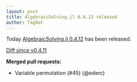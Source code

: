 ```yaml
---
layout: post
title: AlgebraicSolving.jl 0.4.12 released
author: TagBot
---
```


Today [AlgebraicSolving.jl 0.4.12](https://github.com/algebraic-solving/AlgebraicSolving.jl/releases/tag/v0.4.12) has
been released.

[Diff since v0.4.11](https://github.com/algebraic-solving/AlgebraicSolving.jl/compare/v0.4.11...v0.4.12)


**Merged pull requests:**
- Variable permutation (#45) (@ederc)
